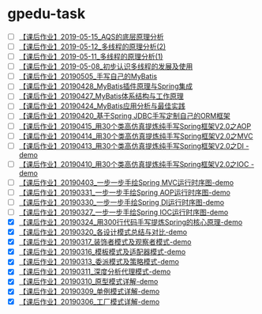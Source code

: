 # gpedu-task
- [ ] [【课后作业】2019-05-15_AQS的底层原理分析]()
- [ ] [【课后作业】2019-05-12_多线程的原理分析(2)]()
- [ ] [【课后作业】2019-05-11_多线程的原理分析(1)]()
- [ ] [【课后作业】2019-05-08_初步认识多线程的发展及使用]()
- [ ] [【课后作业】20190505_手写自己的MyBatis]()
- [ ] [【课后作业】20190428_MyBatis插件原理与Spring集成]()
- [ ] [【课后作业】20190427_MyBatis体系结构与工作原理]()
- [ ] [【课后作业】20190424_MyBatis应用分析与最佳实践]()
- [ ] [【课后作业】20190420_基于Spring JDBC手写定制自己的ORM框架]()
- [ ] [【课后作业】20190415_用30个类高仿真提炼纯手写Spring框架V2.0之AOP]()
- [ ] [【课后作业】20190414_用30个类高仿真提炼纯手写Spring框架V2.0之MVC]()
- [ ] [【课后作业】20190413_用30个类高仿真提炼纯手写Spring框架V2.0之DI
-demo](https://github.com/bobit/gpedu-task/tree/master/demo-spring-mini)
- [ ] [【课后作业】20190410_用30个类高仿真提炼纯手写Spring框架V2.0之IOC
-demo](https://github.com/bobit/gpedu-task/tree/master/demo-spring-mini)
- [ ] [【课后作业】20190403_一步一步手绘Spring MVC运行时序图-demo]()
- [ ] [【课后作业】20190331_一步一步手绘Spring AOP运行时序图-demo]()
- [ ] [【课后作业】20190330_一步一步手绘Spring DI运行时序图-demo]()
- [ ] [【课后作业】20190327_一步一步手绘Spring IOC运行时序图-demo]()
- [x] [【课后作业】20190324_用300行代码手写提炼Spring的核心原理-demo](https://github.com/bobit/gpedu-task/tree/master/demo-spring)
- [x] [【课后作业】20190320_各设计模式总结与对比-demo](https://github.com/bobit/gpedu-task/tree/master/demo-designpattern)
- [x] [【课后作业】20190317_装饰者模式及观察者模式-demo](https://github.com/bobit/gpedu-task/tree/master/demo-designpattern/src/main/java/com/demo/designpattern/decorator)
- [x] [【课后作业】20190316_模板模式及适配器模式-demo](https://github.com/bobit/gpedu-task/tree/master/demo-designpattern/src/main/java/com/demo/designpattern/adapter)
- [x] [【课后作业】20190313_委派模式及策略模式-demo](https://github.com/bobit/gpedu-task/tree/master/demo-designpattern/src/main/java/com/demo/designpattern/strategy)
- [x] [【课后作业】20190311_深度分析代理模式-demo](https://github.com/bobit/gpedu-task/tree/master/demo-designpattern/src/main/java/com/demo/designpattern/proxy)
- [x] [【课后作业】20190310_原型模式详解-demo](https://github.com/bobit/gpedu-task/tree/master/demo-designpattern/src/main/java/com/demo/designpattern/prototype)
- [x] [【课后作业】20190309_单例模式详解-demo](https://github.com/bobit/gpedu-task/tree/master/demo-designpattern/src/main/java/com/demo/designpattern/singleton)
- [x] [【课后作业】20190306_工厂模式详解-demo](https://github.com/bobit/gpedu-task/tree/master/demo-designpattern/src/main/java/com/demo/designpattern/factorymethod)
